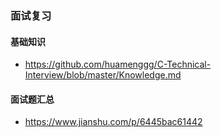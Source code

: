### 面试复习

#### 基础知识
-  https://github.com/huamenggg/C-Technical-Interview/blob/master/Knowledge.md


#### 面试题汇总
- https://www.jianshu.com/p/6445bac61442